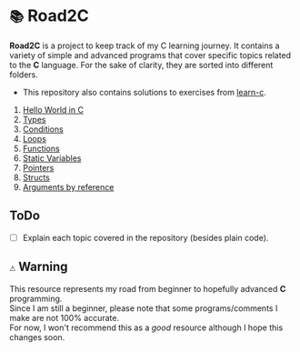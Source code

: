 # `📚` Road2C
**Road2C** is a project to keep track of my C learning journey.
It contains a variety of simple and advanced programs that cover specific topics related to the **C** language. 
For the sake of clarity, they are sorted into different folders.<br>
- This repository also contains solutions to exercises from [learn-c](https://learn-c.org).

1. [Hello World in C](hello-00)
2. [Types](types-01)
3. [Conditions](conditions-02)
4. [Loops](loops-03)
5. [Functions](functions-04)
5. [Static Variables](static-05)
6. [Pointers](pointers-06)
7. [Structs](structs-07)
8. [Arguments by reference](functions-04/arguments_by_reference-08/)
## ToDo

- [ ] Explain each topic covered in the repository (besides plain code).

## `⚠️` Warning
This resource represents my road from beginner to hopefully advanced **C** programming. <br>
Since I am still a beginner, please note that some programs/comments I make are not 100% accurate. <br> 
For now, I won't recommend this as a *good* resource although I hope this changes soon.




